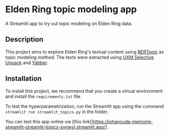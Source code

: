# Elden Ring topic modeling app

 A Streamlit app to try out topic modeling on Elden Ring data.

 ## Description

 This project aims to explore Elden Ring's textual content using [BERTopic](https://github.com/MaartenGr/BERTopic) as topic modeling method. The texts were extracted using [UXM Selective Unpack](https://github.com/Nordgaren/UXM-Selective-Unpack) and [Yabber](https://github.com/JKAnderson/Yabber).

 ## Installation

To install this project, we recommend that you create a virtual environment and install the `requirements.txt` file.

 To test the hyperparametrization, run the Streamlit app using the command `streamlit run streamlit_topics.py` in the folder.

 You can test this app online via [this link][https://johancuda-memoire-streamlit-streamlit-topics-synwyl.streamlit.app/].
